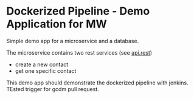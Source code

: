 # Dockerized Pipeline - Demo Application for MW

Simple demo app for a microservice and a database.

The microservice contains two rest services (see [api.rest](api.rest))

- create a new contact
- get one specific contact

This demo app should demonstrate the dockerized pipeline with jenkins.
TEsted trigger for gcdm pull request.
